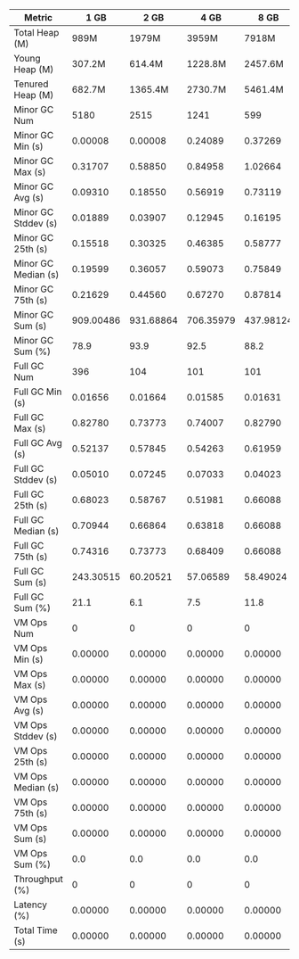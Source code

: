 | Metric | 1 GB | 2 GB | 4 GB | 8 GB |
|------|----|----|----|----|
| Total Heap (M) | 989M | 1979M | 3959M | 7918M |
| Young Heap (M) | 307.2M | 614.4M | 1228.8M | 2457.6M |
| Tenured Heap (M) | 682.7M | 1365.4M | 2730.7M | 5461.4M |
| Minor GC Num | 5180 | 2515 | 1241 | 599 |
| Minor GC Min (s) | 0.00008 | 0.00008 | 0.24089 | 0.37269 |
| Minor GC Max (s) | 0.31707 | 0.58850 | 0.84958 | 1.02664 |
| Minor GC Avg (s) | 0.09310 | 0.18550 | 0.56919 | 0.73119 |
| Minor GC Stddev (s) | 0.01889 | 0.03907 | 0.12945 | 0.16195 |
| Minor GC 25th (s) | 0.15518 | 0.30325 | 0.46385 | 0.58777 |
| Minor GC Median (s) | 0.19599 | 0.36057 | 0.59073 | 0.75849 |
| Minor GC 75th (s) | 0.21629 | 0.44560 | 0.67270 | 0.87814 |
| Minor GC Sum (s) | 909.00486 | 931.68864 | 706.35979 | 437.98124 |
| Minor GC Sum (%) | 78.9 | 93.9 | 92.5 | 88.2 |
| Full GC Num | 396 | 104 | 101 | 101 |
| Full GC Min (s) | 0.01656 | 0.01664 | 0.01585 | 0.01631 |
| Full GC Max (s) | 0.82780 | 0.73773 | 0.74007 | 0.82790 |
| Full GC Avg (s) | 0.52137 | 0.57845 | 0.54263 | 0.61959 |
| Full GC Stddev (s) | 0.05010 | 0.07245 | 0.07033 | 0.04023 |
| Full GC 25th (s) | 0.68023 | 0.58767 | 0.51981 | 0.66088 |
| Full GC Median (s) | 0.70944 | 0.66864 | 0.63818 | 0.66088 |
| Full GC 75th (s) | 0.74316 | 0.73773 | 0.68409 | 0.66088 |
| Full GC Sum (s) | 243.30515 | 60.20521 | 57.06589 | 58.49024 |
| Full GC Sum (%) | 21.1 | 6.1 | 7.5 | 11.8 |
| VM Ops Num | 0 | 0 | 0 | 0 |
| VM Ops Min (s) | 0.00000 | 0.00000 | 0.00000 | 0.00000 |
| VM Ops Max (s) | 0.00000 | 0.00000 | 0.00000 | 0.00000 |
| VM Ops Avg (s) | 0.00000 | 0.00000 | 0.00000 | 0.00000 |
| VM Ops Stddev (s) | 0.00000 | 0.00000 | 0.00000 | 0.00000 |
| VM Ops 25th (s) | 0.00000 | 0.00000 | 0.00000 | 0.00000 |
| VM Ops Median (s) | 0.00000 | 0.00000 | 0.00000 | 0.00000 |
| VM Ops 75th (s) | 0.00000 | 0.00000 | 0.00000 | 0.00000 |
| VM Ops Sum (s) | 0.00000 | 0.00000 | 0.00000 | 0.00000 |
| VM Ops Sum (%) | 0.0 | 0.0 | 0.0 | 0.0 |
| Throughput (%) | 0 | 0 | 0 | 0 |
| Latency (%) | 0.00000 | 0.00000 | 0.00000 | 0.00000 |
| Total Time (s) | 0.00000 | 0.00000 | 0.00000 | 0.00000 |
